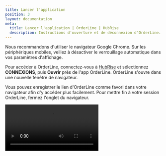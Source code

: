 ```yaml
---
title: Lancer l'application
position: 3
layout: documentation
meta:
  title: Lancer l'application | OrderLine | HubRise
  description: Instructions d'ouverture et de déconnexion d'OrderLine.
---
```


Nous recommandons d'utiliser le navigateur Google Chrome. Sur les périphériques mobiles, veillez à désactiver le verrouillage automatique dans vos paramètres d'affichage.

Pour accéder à OrderLine, connectez-vous à [HubRise](https://manager.hubrise.com) et sélectionnez **CONNEXIONS**, puis **Ouvrir** près de l'app OrderLine. OrderLine s'ouvre dans une nouvelle fenêtre de navigateur.

Vous pouvez enregistrer le lien d'OrderLine comme favori dans votre navigateur afin d'y accéder plus facilement. Pour mettre fin à votre session OrderLine, fermez l'onglet du navigateur.

<video controls title="OrderLine Log in to OrderLine">
  <source src="../images/005-en-login-orderline.webm" type="video/webm" />
</video>
